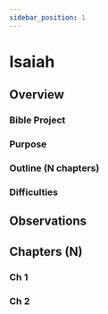 ```yaml
---
sidebar_position: 1
---
```


# Isaiah

## Overview


### Bible Project

### Purpose


### Outline (N chapters)

### Difficulties


## Observations


## Chapters (N)

### Ch 1

### Ch 2

